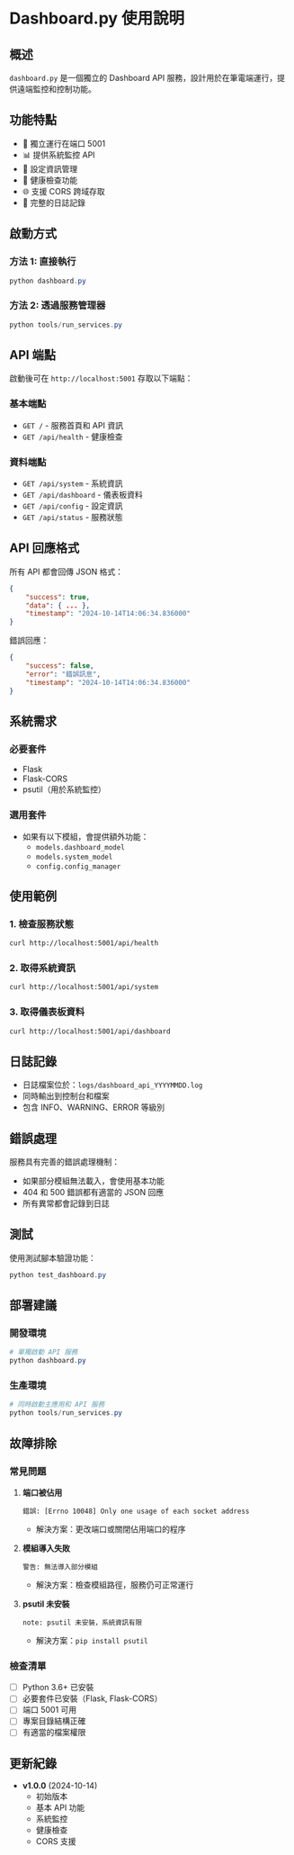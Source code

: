 # Dashboard.py 使用說明

## 概述

`dashboard.py` 是一個獨立的 Dashboard API 服務，設計用於在筆電端運行，提供遠端監控和控制功能。

## 功能特點

- 🚀 獨立運行在端口 5001
- 📊 提供系統監控 API
- 🔧 設定資訊管理
- 💓 健康檢查功能
- 🌐 支援 CORS 跨域存取
- 📝 完整的日誌記錄

## 啟動方式

### 方法 1: 直接執行
```powershell
python dashboard.py
```

### 方法 2: 透過服務管理器
```powershell
python tools/run_services.py
```

## API 端點

啟動後可在 `http://localhost:5001` 存取以下端點：

### 基本端點
- `GET /` - 服務首頁和 API 資訊
- `GET /api/health` - 健康檢查

### 資料端點
- `GET /api/system` - 系統資訊
- `GET /api/dashboard` - 儀表板資料
- `GET /api/config` - 設定資訊
- `GET /api/status` - 服務狀態

## API 回應格式

所有 API 都會回傳 JSON 格式：

```json
{
    "success": true,
    "data": { ... },
    "timestamp": "2024-10-14T14:06:34.836000"
}
```

錯誤回應：
```json
{
    "success": false,
    "error": "錯誤訊息",
    "timestamp": "2024-10-14T14:06:34.836000"
}
```

## 系統需求

### 必要套件
- Flask
- Flask-CORS
- psutil（用於系統監控）

### 選用套件
- 如果有以下模組，會提供額外功能：
  - `models.dashboard_model`
  - `models.system_model`
  - `config.config_manager`

## 使用範例

### 1. 檢查服務狀態
```bash
curl http://localhost:5001/api/health
```

### 2. 取得系統資訊
```bash
curl http://localhost:5001/api/system
```

### 3. 取得儀表板資料
```bash
curl http://localhost:5001/api/dashboard
```

## 日誌記錄

- 日誌檔案位於：`logs/dashboard_api_YYYYMMDD.log`
- 同時輸出到控制台和檔案
- 包含 INFO、WARNING、ERROR 等級別

## 錯誤處理

服務具有完善的錯誤處理機制：
- 如果部分模組無法載入，會使用基本功能
- 404 和 500 錯誤都有適當的 JSON 回應
- 所有異常都會記錄到日誌

## 測試

使用測試腳本驗證功能：
```powershell
python test_dashboard.py
```

## 部署建議

### 開發環境
```powershell
# 單獨啟動 API 服務
python dashboard.py
```

### 生產環境
```powershell
# 同時啟動主應用和 API 服務
python tools/run_services.py
```

## 故障排除

### 常見問題

1. **端口被佔用**
   ```
   錯誤: [Errno 10048] Only one usage of each socket address
   ```
   - 解決方案：更改端口或關閉佔用端口的程序

2. **模組導入失敗**
   ```
   警告: 無法導入部分模組
   ```
   - 解決方案：檢查模組路徑，服務仍可正常運行

3. **psutil 未安裝**
   ```
   note: psutil 未安裝，系統資訊有限
   ```
   - 解決方案：`pip install psutil`

### 檢查清單

- [ ] Python 3.6+ 已安裝
- [ ] 必要套件已安裝（Flask, Flask-CORS）
- [ ] 端口 5001 可用
- [ ] 專案目錄結構正確
- [ ] 有適當的檔案權限

## 更新紀錄

- **v1.0.0** (2024-10-14)
  - 初始版本
  - 基本 API 功能
  - 系統監控
  - 健康檢查
  - CORS 支援